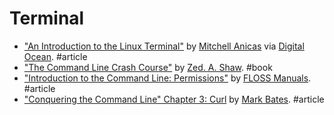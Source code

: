 # Terminal

* ["An Introduction to the Linux Terminal"](https://www.digitalocean.com/community/tutorials/an-introduction-to-the-linux-terminal) by [Mitchell Anicas](https://twitter.com/thisismitch) via [Digital Ocean](https://www.digitalocean.com). #article
* ["The Command Line Crash Course"](http://cli.learncodethehardway.org/book/) by [Zed. A. Shaw](http://learncodethehardway.org/). #book
* ["Introduction to the Command Line: Permissions"](http://en.flossmanuals.net/command-line/permissions/) by [FLOSS Manuals](http://flossmanuals.net/). #article
* ["Conquering the Command Line" Chapter 3: Curl](http://conqueringthecommandline.com/book/curl) by [Mark Bates](http://twitter.com/markbates). #article
